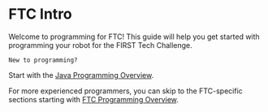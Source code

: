 # FTC Intro

Welcome to programming for FTC! 
This guide will help you get started with programming your robot for the FIRST Tech Challenge.

```admonish question
New to programming? 
```

Start with the [Java Programming Overview](programming/overview.md).

For more experienced programmers, 
you can skip to the FTC-specific sections starting with [FTC Programming Overview](ftc/overview.md).